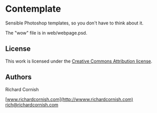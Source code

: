 Contemplate
===========

Sensible Photoshop templates, so you don't have to think about it.

The "wow" file is in web/webpage.psd.

License
-------

This work is licensed under the [Creative Commons Attribution license](http://creativecommons.org/licenses/by/3.0/).

Authors
-------

Richard Cornish  

[www.richardcornish.com](http://wwww.richardcornish.com)  
[rich@richardcornish.com](mailto:rich@richardcornish.com)  